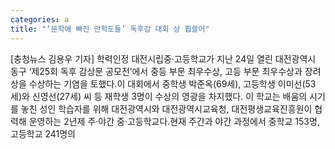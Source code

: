 ```yaml
---
categories: a
title: "‘문학에 빠진 만학도들’ 독후감 대회 상 휩쓸어"
---
```

[충청뉴스 김용우 기자] 학력인정 대전시립중·고등학교가 지난 24일 열린 대전광역시 동구 ‘제25회 독후 감상문 공모전’에서 중등 부문 최우수상, 고등 부문 최우수상과 장려상을 수상하는 기염을 토했다.이 대회에서 중학생 박준옥(69세), 고등학생 이미선(53세)와 신영선(27세) 씨 등 재학생 3명이 수상의 영광을 차지했다. 이 학교는 배움의 시기를 놓친 성인 학습자를 위해 대전광역시와 대전광역시교육청, 대전평생교육진흥원이 협력해 운영하는 2년제 주·야간 중·고등학교다.현재 주간과 야간 과정에서 중학교 153명, 고등학교 241명의